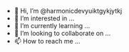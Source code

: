 - 👋 Hi, I’m @harmonicdevyuiktgykjytkj
- 👀 I’m interested in ...
- 🌱 I’m currently learning ...
- 💞️ I’m looking to collaborate on ...
- 📫 How to reach me ...

<!---
harmonicdev/harmonicdev is a ✨ special ✨ repository because its `README.md` (this file) appears on your GitHub profile.
You can click the Preview link to take a look at your changes.
--->
